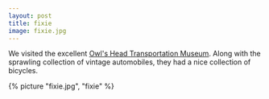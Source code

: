 ```yaml
---
layout: post
title: fixie
image: fixie.jpg
---
```


We visited the excellent
<a href="http://owlshead.org/" title="Owl's Head Transportation Museum">Owl's
Head Transportation Museum</a>. Along with the sprawling collection of vintage
automobiles, they had a nice collection of bicycles.

<!--more-->

{% picture "fixie.jpg", "fixie" %}
